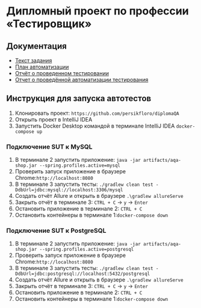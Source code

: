 # Дипломный проект по профессии «Тестировщик»
## Документация
* [Текст задания](https://github.com/netology-code/qa-diploma/blob/master/README.md)
* [План автоматизации](https://github.com/persikfloro/diplomaQA/blob/main/docs/Plan.md)
* [Отчёт о проведенном тестировании](https://github.com/persikfloro/diplomaQA/blob/b18e6694aa9985b48184ff83fe79c22fd4315909/docs/Report.md)
* [Отчет о проведённой автоматизации тестирования](https://github.com/persikfloro/diplomaQA/blob/b18e6694aa9985b48184ff83fe79c22fd4315909/docs/Summary.md)
## Инструкция для запуска автотестов
1. Клонировать проект: `https://github.com/persikfloro/diplomaQA`
2. Открыть проект в IntelliJ IDEA
3. Запустить Docker Desktop командой в терминале IntelliJ IDEA `docker-compose up`

### Подключение SUT к MySQL
1. В терминале 2 запустить приложение: ` java -jar artifacts/aqa-shop.jar --spring.profiles.active=mysql `
2. Проверить запуск приложение в браузере Chrome:`http://localhost:8080`
3. В терминале 3 запустить тесты: `./gradlew clean test -DdbUrl=jdbc:mysql://localhost:3306/mysql` 
4. Создать отчёт Allure и открыть в браузере `.\gradlew allureServe`
5. Закрыть отчёт в терминале 3: `CTRL + C` -> `y` -> `Enter`
6. Остановить приложение в терминале 2: `CTRL + C`
7. Остановить контейнеры в терминале 1:`docker-compose down`

### Подключение SUT к PostgreSQL
1. В терминале 2 запустить приложение: `java -jar artifacts/aqa-shop.jar --spring.profiles.active=postgresql`
2. Проверить запуск приложение в браузере Chrome:`http://localhost:8080`
3. В терминале 3 запустить тесты: `./gradlew clean test -DdbUrl=jdbc:postgresql://localhost:5432/postgresql`
4. Создать отчёт Allure и открыть в браузере `.\gradlew allureServe`
5. Закрыть отчёт в терминале 3: `CTRL + C` -> `y` -> `Enter`
6. Остановить приложение в терминале 2: `CTRL + C`
7. Остановить контейнеры в терминале 1:`docker-compose down`
